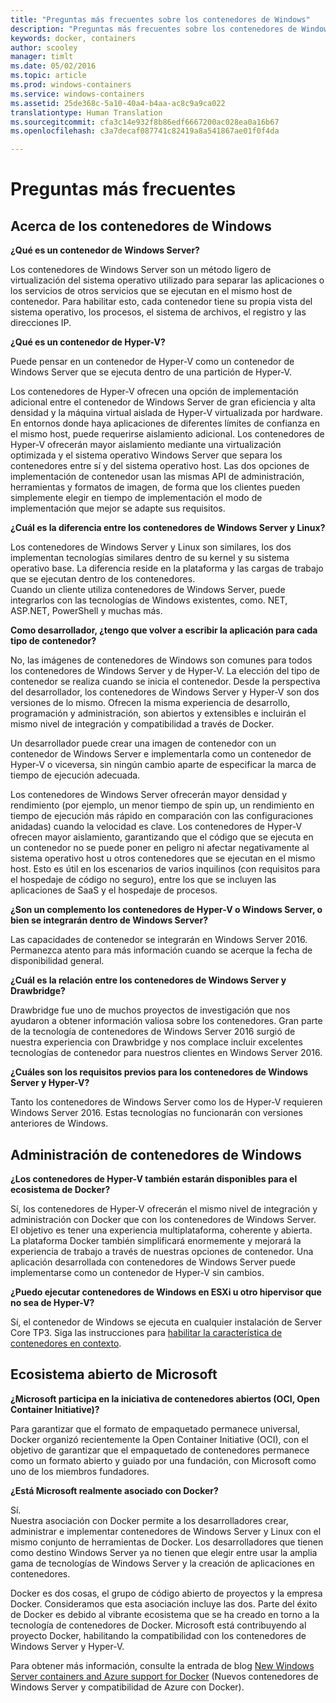 ```yaml
---
title: "Preguntas más frecuentes sobre los contenedores de Windows"
description: "Preguntas más frecuentes sobre los contenedores de Windows"
keywords: docker, containers
author: scooley
manager: timlt
ms.date: 05/02/2016
ms.topic: article
ms.prod: windows-containers
ms.service: windows-containers
ms.assetid: 25de368c-5a10-40a4-b4aa-ac8c9a9ca022
translationtype: Human Translation
ms.sourcegitcommit: cfa3c14e932f8b86edf6667200ac028ea0a16b67
ms.openlocfilehash: c3a7decaf087741c82419a8a541867ae01f0f4da

---
```


# Preguntas más frecuentes

## Acerca de los contenedores de Windows

**¿Qué es un contenedor de Windows Server?**

Los contenedores de Windows Server son un método ligero de virtualización del sistema operativo utilizado para separar las aplicaciones o los servicios de otros servicios que se ejecutan en el mismo host de contenedor. Para habilitar esto, cada contenedor tiene su propia vista del sistema operativo, los procesos, el sistema de archivos, el registro y las direcciones IP.  

**¿Qué es un contenedor de Hyper-V?**

Puede pensar en un contenedor de Hyper-V como un contenedor de Windows Server que se ejecuta dentro de una partición de Hyper-V.

Los contenedores de Hyper-V ofrecen una opción de implementación adicional entre el contenedor de Windows Server de gran eficiencia y alta densidad y la máquina virtual aislada de Hyper-V virtualizada por hardware. En entornos donde haya aplicaciones de diferentes límites de confianza en el mismo host, puede requerirse aislamiento adicional. Los contenedores de Hyper-V ofrecerán mayor aislamiento mediante una virtualización optimizada y el sistema operativo Windows Server que separa los contenedores entre sí y del sistema operativo host. Las dos opciones de implementación de contenedor usan las mismas API de administración, herramientas y formatos de imagen, de forma que los clientes pueden simplemente elegir en tiempo de implementación el modo de implementación que mejor se adapte sus requisitos.

**¿Cuál es la diferencia entre los contenedores de Windows Server y Linux?**

Los contenedores de Windows Server y Linux son similares, los dos implementan tecnologías similares dentro de su kernel y su sistema operativo base. La diferencia reside en la plataforma y las cargas de trabajo que se ejecutan dentro de los contenedores.  
Cuando un cliente utiliza contenedores de Windows Server, puede integrarlos con las tecnologías de Windows existentes, como. NET, ASP.NET, PowerShell y muchas más.

**Como desarrollador, ¿tengo que volver a escribir la aplicación para cada tipo de contenedor?**

No, las imágenes de contenedores de Windows son comunes para todos los contenedores de Windows Server y de Hyper-V. La elección del tipo de contenedor se realiza cuando se inicia el contenedor. Desde la perspectiva del desarrollador, los contenedores de Windows Server y Hyper-V son dos versiones de lo mismo.  Ofrecen la misma experiencia de desarrollo, programación y administración, son abiertos y extensibles e incluirán el mismo nivel de integración y compatibilidad a través de Docker.

Un desarrollador puede crear una imagen de contenedor con un contenedor de Windows Server e implementarla como un contenedor de Hyper-V o viceversa, sin ningún cambio aparte de especificar la marca de tiempo de ejecución adecuada.

Los contenedores de Windows Server ofrecerán mayor densidad y rendimiento (por ejemplo, un menor tiempo de spin up, un rendimiento en tiempo de ejecución más rápido en comparación con las configuraciones anidadas) cuando la velocidad es clave. Los contenedores de Hyper-V ofrecen mayor aislamiento, garantizando que el código que se ejecuta en un contenedor no se puede poner en peligro ni afectar negativamente al sistema operativo host u otros contenedores que se ejecutan en el mismo host. Esto es útil en los escenarios de varios inquilinos (con requisitos para el hospedaje de código no seguro), entre los que se incluyen las aplicaciones de SaaS y el hospedaje de procesos.

**¿Son un complemento los contenedores de Hyper-V o Windows Server, o bien se integrarán dentro de Windows Server?**

Las capacidades de contenedor se integrarán en Windows Server 2016. Permanezca atento para más información cuando se acerque la fecha de disponibilidad general.  

**¿Cuál es la relación entre los contenedores de Windows Server y Drawbridge?**

Drawbridge fue uno de muchos proyectos de investigación que nos ayudaron a obtener información valiosa sobre los contenedores.  Gran parte de la tecnología de contenedores de Windows Server 2016 surgió de nuestra experiencia con Drawbridge y nos complace incluir excelentes tecnologías de contenedor para nuestros clientes en Windows Server 2016.

**¿Cuáles son los requisitos previos para los contenedores de Windows Server y Hyper-V?**

Tanto los contenedores de Windows Server como los de Hyper-V requieren Windows Server 2016. Estas tecnologías no funcionarán con versiones anteriores de Windows.


## Administración de contenedores de Windows

**¿Los contenedores de Hyper-V también estarán disponibles para el ecosistema de Docker?**

Sí, los contenedores de Hyper-V ofrecerán el mismo nivel de integración y administración con Docker que con los contenedores de Windows Server.  El objetivo es tener una experiencia multiplataforma, coherente y abierta.  
La plataforma Docker también simplificará enormemente y mejorará la experiencia de trabajo a través de nuestras opciones de contenedor. Una aplicación desarrollada con contenedores de Windows Server puede implementarse como un contenedor de Hyper-V sin cambios.


**¿Puedo ejecutar contenedores de Windows en ESXi u otro hipervisor que no sea de Hyper-V?**

Sí, el contenedor de Windows se ejecuta en cualquier instalación de Server Core TP3.  Siga las instrucciones para [habilitar la característica de contenedores en contexto](../quick_start/inplace_setup.md).

## Ecosistema abierto de Microsoft

**¿Microsoft participa en la iniciativa de contenedores abiertos (OCI, Open Container Initiative)?**

Para garantizar que el formato de empaquetado permanece universal, Docker organizó recientemente la Open Container Initiative (OCI), con el objetivo de garantizar que el empaquetado de contenedores permanece como un formato abierto y guiado por una fundación, con Microsoft como uno de los miembros fundadores.

**¿Está Microsoft realmente asociado con Docker?**

Sí.  
Nuestra asociación con Docker permite a los desarrolladores crear, administrar e implementar contenedores de Windows Server y Linux con el mismo conjunto de herramientas de Docker. Los desarrolladores que tienen como destino Windows Server ya no tienen que elegir entre usar la amplia gama de tecnologías de Windows Server y la creación de aplicaciones en contenedores.  

Docker es dos cosas, el grupo de código abierto de proyectos y la empresa Docker. Consideramos que esta asociación incluye las dos. Parte del éxito de Docker es debido al vibrante ecosistema que se ha creado en torno a la tecnología de contenedores de Docker. Microsoft está contribuyendo al proyecto Docker, habilitando la compatibilidad con los contenedores de Windows Server y Hyper-V.  

Para obtener más información, consulte la entrada de blog [New Windows Server containers and Azure support for Docker](http://azure.microsoft.com/blog/2014/10/15/new-windows-server-containers-and-azure-support-for-docker/?WT.mc_id=Blog_ServerCloud_Announce_TTD) (Nuevos contenedores de Windows Server y compatibilidad de Azure con Docker).



<!--HONumber=Jun16_HO4-->


